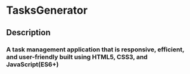 # TasksGenerator


<h2>Description</h2>
<h3>A task management application that is responsive, efficient, and user-friendly built using HTML5, CSS3, and JavaScript(ES6+)</h3>
